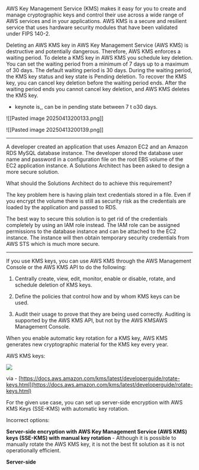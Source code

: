 AWS Key Management Service (KMS) makes it easy for you to create and manage cryptographic keys and control their use across a wide range of AWS services and in your applications. AWS KMS is a secure and resilient service that uses hardware security modules that have been validated under FIPS 140-2.

Deleting an AWS KMS key in AWS Key Management Service (AWS KMS) is destructive and potentially dangerous. Therefore, AWS KMS enforces a waiting period. To delete a KMS key in AWS KMS you schedule key deletion. You can set the waiting period from a minimum of 7 days up to a maximum of 30 days. The default waiting period is 30 days. During the waiting period, the KMS key status and key state is Pending deletion. To recover the KMS key, you can cancel key deletion before the waiting period ends. After the waiting period ends you cannot cancel key deletion, and AWS KMS deletes the KMS key.


- keynote is,, can be in pending state between 7 t o30 days.

![[Pasted image 20250413200133.png]]

![[Pasted image 20250413200139.png]]

---

A developer created an application that uses Amazon EC2 and an Amazon RDS MySQL database instance. The developer stored the database user name and password in a configuration file on the root EBS volume of the EC2 application instance. A Solutions Architect has been asked to design a more secure solution.

What should the Solutions Architect do to achieve this requirement?

The key problem here is having plain text credentials stored in a file. Even if you encrypt the volume there is still as security risk as the credentials are loaded by the application and passed to RDS.

The best way to secure this solution is to get rid of the credentials completely by using an IAM role instead. The IAM role can be assigned permissions to the database instance and can be attached to the EC2 instance. The instance will then obtain temporary security credentials from AWS STS which is much more secure.


---


If you use KMS keys, you can use AWS KMS through the AWS Management Console or the AWS KMS API to do the following:

1. Centrally create, view, edit, monitor, enable or disable, rotate, and schedule deletion of KMS keys.
    
2. Define the policies that control how and by whom KMS keys can be used.
    
3. Audit their usage to prove that they are being used correctly. Auditing is supported by the AWS KMS API, but not by the AWS KMSAWS Management Console.
    

When you enable automatic key rotation for a KMS key, AWS KMS generates new cryptographic material for the KMS key every year.

AWS KMS keys:

![](https://assets-pt.media.datacumulus.com/aws-saa-pt/assets/pt2-q50-i2.jpg)

via - [https://docs.aws.amazon.com/kms/latest/developerguide/rotate-keys.html](https://docs.aws.amazon.com/kms/latest/developerguide/rotate-keys.html)

For the given use case, you can set up server-side encryption with AWS KMS Keys (SSE-KMS) with automatic key rotation.

Incorrect options:

**Server-side encryption with AWS Key Management Service (AWS KMS) keys (SSE-KMS) with manual key rotation** - Although it is possible to manually rotate the AWS KMS key, it is not the best fit solution as it is not operationally efficient.

**Server-side**